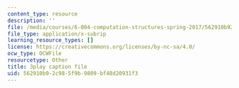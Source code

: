 ```yaml
---
content_type: resource
description: ''
file: /media/courses/6-004-computation-structures-spring-2017/562910b92c985f9b9809bf48d20931f3_B7F6vh_plHw.vtt
file_type: application/x-subrip
learning_resource_types: []
license: https://creativecommons.org/licenses/by-nc-sa/4.0/
ocw_type: OCWFile
resourcetype: Other
title: 3play caption file
uid: 562910b9-2c98-5f9b-9809-bf48d20931f3
---
```

